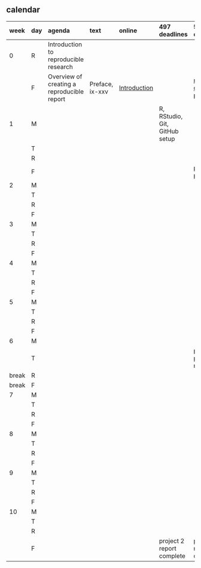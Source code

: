 
## calendar

| week  | day | agenda                                     | text            | online                                                  | 497 deadlines                 | 597 deadlines                                         |
| :---- | :-- | :----------------------------------------- | :-------------- | :------------------------------------------------------ | :---------------------------- | :---------------------------------------------------- |
| 0     | R   | Introduction to reproducible research      |                 |                                                         |                               |                                                       |
|       | F   | Overview of creating a reproducible report | Preface, ix-xxv | [Introduction](http://r4ds.had.co.nz/introduction.html) |                               | [meet to discuss proposal](cm7301_project-3_start.md) |
| 1     | M   |                                            |                 |                                                         | R, RStudio, Git, GitHub setup |                                                       |
|       | T   |                                            |                 |                                                         |                               |                                                       |
|       | R   |                                            |                 |                                                         |                               |                                                       |
|       | F   |                                            |                 |                                                         |                               | [project 3 proposal](cm7301_project-3_start.md)       |
| 2     | M   |                                            |                 |                                                         |                               |                                                       |
|       | T   |                                            |                 |                                                         |                               |                                                       |
|       | R   |                                            |                 |                                                         |                               |                                                       |
|       | F   |                                            |                 |                                                         |                               |                                                       |
| 3     | M   |                                            |                 |                                                         |                               |                                                       |
|       | T   |                                            |                 |                                                         |                               |                                                       |
|       | R   |                                            |                 |                                                         |                               |                                                       |
|       | F   |                                            |                 |                                                         |                               |                                                       |
| 4     | M   |                                            |                 |                                                         |                               |                                                       |
|       | T   |                                            |                 |                                                         |                               |                                                       |
|       | R   |                                            |                 |                                                         |                               |                                                       |
|       | F   |                                            |                 |                                                         |                               |                                                       |
| 5     | M   |                                            |                 |                                                         |                               |                                                       |
|       | T   |                                            |                 |                                                         |                               |                                                       |
|       | R   |                                            |                 |                                                         |                               |                                                       |
|       | F   |                                            |                 |                                                         |                               |                                                       |
| 6     | M   |                                            |                 |                                                         |                               |                                                       |
|       | T   |                                            |                 |                                                         |                               | project 3 progress report                             |
| break | R   |                                            |                 |                                                         |                               |                                                       |
| break | F   |                                            |                 |                                                         |                               |                                                       |
| 7     | M   |                                            |                 |                                                         |                               |                                                       |
|       | T   |                                            |                 |                                                         |                               |                                                       |
|       | R   |                                            |                 |                                                         |                               |                                                       |
|       | F   |                                            |                 |                                                         |                               |                                                       |
| 8     | M   |                                            |                 |                                                         |                               |                                                       |
|       | T   |                                            |                 |                                                         |                               |                                                       |
|       | R   |                                            |                 |                                                         |                               |                                                       |
|       | F   |                                            |                 |                                                         |                               |                                                       |
| 9     | M   |                                            |                 |                                                         |                               |                                                       |
|       | T   |                                            |                 |                                                         |                               |                                                       |
|       | R   |                                            |                 |                                                         |                               |                                                       |
|       | F   |                                            |                 |                                                         |                               |                                                       |
| 10    | M   |                                            |                 |                                                         |                               |                                                       |
|       | T   |                                            |                 |                                                         |                               |                                                       |
|       | R   |                                            |                 |                                                         |                               |                                                       |
|       | F   |                                            |                 |                                                         | project 2 report complete     | project 3 report complete                             |

